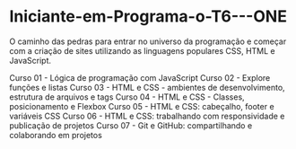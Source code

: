# Iniciante-em-Programa-o-T6---ONE
O caminho das pedras para entrar no universo da programação e começar com a criação de sites utilizando as linguagens populares CSS, HTML e JavaScript.

Curso 01 - Lógica de programação com JavaScript
Curso 02 - Explore funções e listas
Curso 03 - HTML e CSS - ambientes de desenvolvimento, estrutura de arquivos e tags
Curso 04 - HTML e CSS - Classes, posicionamento e Flexbox
Curso 05 - HTML e CSS: cabeçalho, footer e variáveis CSS
Curso 06 - HTML e CSS: trabalhando com responsividade e publicação de projetos
Curso 07 - Git e GitHub: compartilhando e colaborando em projetos
